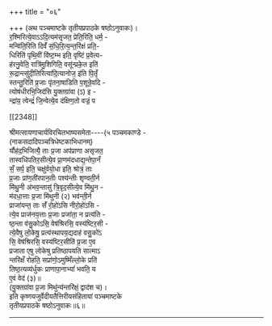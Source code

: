 +++
title = "०६"

+++
(अथ पञ्चमाष्टके तृतीयप्रपाठके षष्ठोऽनुवाकः)।  
र॒श्मिरित्ये॒वाऽऽदि॒त्यम॑सृजत॒ प्रेति॒रिति॒ धर्म॒ -  
मन्वि॑ति॒रिति दिवँ॑ सं॒धि॒रि॒त्य॒न्त॒रि॑क्षं प्रति॒-  
धिरिति॑ पृथि॒वीं वि॑ष्ट॒म्भ इति॒ वृष्टिं प्र॒वेत्य-  
ह॑रनु॒वेति॒ रात्रि॑मु॒शिगिति॒ वसू॑न्प्रके॒त इति॑  
रू॒द्रान्त्सु॑दी॒तिरित्या॑दि॒त्यानोज॒ इ॑ति पि॒तृँ  
स्तन्तु॒रिति॑ प्र॒जाः पृ॑तना॒षाडिति प॒शून्रे॒वदि -  
त्योष॑धीरभि॒जिद॑सि यु॒क्तग्रा॑वा (ऽ) इ -  
न्द्रा॑य॒ त्वेन्द्रं॑ जि॒न्वेत्ये॒व द॑क्षिण॒तो वज्रं॒ प

[[2348]]

श्रीमत्सायणाचार्यविरचितभाष्यसमेता----(५ पञ्चमकाण्डे -  
(नाकसदादिपञ्चत्रिधेष्टकाभिधानम्)  
र्यौह॑द॒भिजित्यै॒ ताः प्र॒जा अप॑प्राणा असृजत॒  
तास्वधि॑पतिर॒सीत्ये॒व प्रा॒णम॑दधाद्य॒न्तेपा॒नँ  
सँ॒ सर्प॒ इति॒ चक्षु॑र्वयो॒धा इति॒ श्रोत्रं॒ ताः  
प्र॒जाः प्रा॑ण॒ती॑रपान॒तीः पश्य॑न्तीः शृण्वती॒र्न  
मि॑थु॒नी अ॑भव॒न्तासु॑ त्रि॒वृद॒सीत्ये॒व मि॑थु॒न -  
म॑दधा॒त्ताः प्र॒जा मि॑थुनी (२) भव॑न्ती॒र्न  
प्राजा॑यन्त॒ ताः सँ॑ रो॒हो॑ऽसि नीरो॒हो॑ऽसि -  
त्ये॒व प्राज॑नय॒त्ताः प्र॒जाः प्रजा॑ता॒ न प्रत्य॑ति -  
ष्ठ॒न्ता व॑सु॒कोऽसि॒ वेष॑श्रिरसि॒ वस्य॑ष्टिर॒सी -  
त्ये॒वैषु लो॒केषु॒ प्रत्य॑स्थापय॒द्यदाह॑ वसु॒को॑ऽ  
सि॒ वेष॑श्रिरसि॒ वस्य॑ष्टिर॒सीति॑ प्र॒जा ए॒व  
प्रजाता एषु लोकेषु प्रतिष्ठापयति सात्माऽ  
न्तरि॑क्षँ रोहति॒ सप्रा॑णो॒ऽमुष्मिँल्लो॒के प्रति॑  
तिष्ठ॒त्यव्य॑र्धुकः प्राणापा॒नाभ्यां॑ भवति॒ य  
ए॒वं वेद॑ (३)॥  
(यु॒क्तग्रा॑वा प्र॒जा मिथु॑न्य॑न्तरि॑क्षं॒ द्वाद॑श च)।  
इति कृष्णयजुर्वेदीयतैत्तिरीयसंहितायां पञ्चमाष्टके  
तृतीयप्रपाठके षष्ठोऽनुवाकः॥६॥
___________
